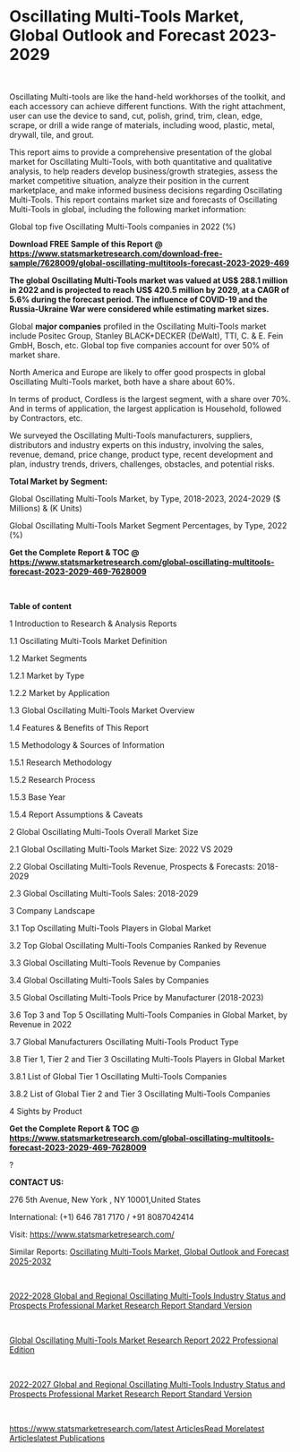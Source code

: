 <h1>Oscillating Multi-Tools Market, Global Outlook and Forecast 2023-2029</h1><br/><p>Oscillating Multi-tools are like the hand-held workhorses of the toolkit, and each accessory can achieve different functions. With the right attachment, user can use the device to sand, cut, polish, grind, trim, clean, edge, scrape, or drill a wide range of materials, including wood, plastic, metal, drywall, tile, and grout.</p>
 
 
 
 <p>This report aims to provide a comprehensive presentation of the global market for Oscillating Multi-Tools, with both quantitative and qualitative analysis, to help readers develop business/growth strategies, assess the market competitive situation, analyze their position in the current marketplace, and make informed business decisions regarding Oscillating Multi-Tools. This report contains market size and forecasts of Oscillating Multi-Tools in global, including the following market information:</p>
 
 
 
 <p>Global top five Oscillating Multi-Tools companies in 2022 (%)</p>
 
 
 
 <p><strong>Download FREE Sample of this Report @ <a href="https://www.statsmarketresearch.com/download-free-sample/7628009/global-oscillating-multitools-forecast-2023-2029-469">https://www.statsmarketresearch.com/download-free-sample/7628009/global-oscillating-multitools-forecast-2023-2029-469</a></strong></p>
 
 
 
 <p><strong>The global Oscillating Multi-Tools market was valued at US$ 288.1 million in 2022 and is projected to reach US$ 420.5 million by 2029, at a <strong>CAGR</strong> of 5.6% during the forecast period. The influence of COVID-19 and the Russia-Ukraine War were considered while estimating market sizes.</strong></p>
 
 
 
 <p>Global <strong>major companies</strong> profiled in the Oscillating Multi-Tools market include Positec Group, Stanley BLACK+DECKER (DeWalt), TTI, C. & E. Fein GmbH, Bosch, etc. Global top five companies account for over 50% of market share.</p>
 
 
 
 <p>North America and Europe are likely to offer good prospects in global Oscillating Multi-Tools market, both have a share about 60%.</p>
 
 
 
 <p>In terms of product, Cordless is the largest segment, with a share over 70%. And in terms of application, the largest application is Household, followed by Contractors, etc.</p>
 
 
 
 <p>We surveyed the Oscillating Multi-Tools manufacturers, suppliers, distributors and industry experts on this industry, involving the sales, revenue, demand, price change, product type, recent development and plan, industry trends, drivers, challenges, obstacles, and potential risks.</p>
 
 
 
 <p><strong>Total Market by Segment:</strong></p>
 
 
 
 <p>Global Oscillating Multi-Tools Market, by Type, 2018-2023, 2024-2029 ($ Millions) & (K Units)</p>
 
 
 
 <p>Global Oscillating Multi-Tools Market Segment Percentages, by Type, 2022 (%)</p>
 
 
 
 <div><b>Get the Complete Report & TOC @ <a href="https://www.statsmarketresearch.com/global-oscillating-multitools-forecast-2023-2029-469-7628009">https://www.statsmarketresearch.com/global-oscillating-multitools-forecast-2023-2029-469-7628009</a></b></div>
 
 
 
 <p><br />
 
 <b>Table of content</b></p>
 
 
 
 <p>1 Introduction to Research & Analysis Reports<br />
 
 1.1 Oscillating Multi-Tools Market Definition<br />
 
 1.2 Market Segments<br />
 
 1.2.1 Market by Type<br />
 
 1.2.2 Market by Application<br />
 
 1.3 Global Oscillating Multi-Tools Market Overview<br />
 
 1.4 Features & Benefits of This Report<br />
 
 1.5 Methodology & Sources of Information<br />
 
 1.5.1 Research Methodology<br />
 
 1.5.2 Research Process<br />
 
 1.5.3 Base Year<br />
 
 1.5.4 Report Assumptions & Caveats<br />
 
 2 Global Oscillating Multi-Tools Overall Market Size<br />
 
 2.1 Global Oscillating Multi-Tools Market Size: 2022 VS 2029<br />
 
 2.2 Global Oscillating Multi-Tools Revenue, Prospects & Forecasts: 2018-2029<br />
 
 2.3 Global Oscillating Multi-Tools Sales: 2018-2029<br />
 
 3 Company Landscape<br />
 
 3.1 Top Oscillating Multi-Tools Players in Global Market<br />
 
 3.2 Top Global Oscillating Multi-Tools Companies Ranked by Revenue<br />
 
 3.3 Global Oscillating Multi-Tools Revenue by Companies<br />
 
 3.4 Global Oscillating Multi-Tools Sales by Companies<br />
 
 3.5 Global Oscillating Multi-Tools Price by Manufacturer (2018-2023)<br />
 
 3.6 Top 3 and Top 5 Oscillating Multi-Tools Companies in Global Market, by Revenue in 2022<br />
 
 3.7 Global Manufacturers Oscillating Multi-Tools Product Type<br />
 
 3.8 Tier 1, Tier 2 and Tier 3 Oscillating Multi-Tools Players in Global Market<br />
 
 3.8.1 List of Global Tier 1 Oscillating Multi-Tools Companies<br />
 
 3.8.2 List of Global Tier 2 and Tier 3 Oscillating Multi-Tools Companies<br />
 
 4 Sights by Product</p>
 
 
 
 <div><b>Get the Complete Report & TOC @ <a href="https://www.statsmarketresearch.com/global-oscillating-multitools-forecast-2023-2029-469-7628009">https://www.statsmarketresearch.com/global-oscillating-multitools-forecast-2023-2029-469-7628009</a></b></div>
 
 
 
 <p>? </p>
 
 
 
 <p><b>CONTACT US:</b><br />
 
 276 5th Avenue, New York , NY 10001,United States<br />
 
 International: (+1) 646 781 7170 / +91 8087042414<br />
 
 Visit: <a href="https://www.statsmarketresearch.com/">https://www.statsmarketresearch.com/</a><br />
 
 Similar Reports: <a href="https://www.statsmarketresearch.com/global-oscillating-multitools-forecast-2023-2029-469-7628009">Oscillating Multi-Tools Market, Global Outlook and Forecast 2025-2032</a><br />
 
 <br />
 
 <a href="https://www.statsmarketresearch.com/global-oscillating-multitools-forecast-2023-2029-469-7628009">2022-2028 Global and Regional Oscillating Multi-Tools Industry Status and Prospects Professional Market Research Report Standard Version</a><br />
 
 <br />
 
 <a href="https://www.statsmarketresearch.com/global-oscillating-multitools-forecast-2023-2029-469-7628009">Global Oscillating Multi-Tools Market Research Report 2022 Professional Edition</a><br />
 
 <br />
 
 <a href="https://www.statsmarketresearch.com/global-oscillating-multitools-forecast-2023-2029-469-7628009">2022-2027 Global and Regional Oscillating Multi-Tools Industry Status and Prospects Professional Market Research Report Standard Version</a><br />
 
 <br />
 
 <a href="https://gyeongbokgung.com">https://www.statsmarketresearch.com/</a><a href="https://hallyeomaritime.com">latest Articles</a><a href="https://jingwansa.com">Read More</a><a href="https://nguoiviet.jp/">latest Articles</a><a href="https://www.intelmarketresearch.com/">latest Publications</a></p>